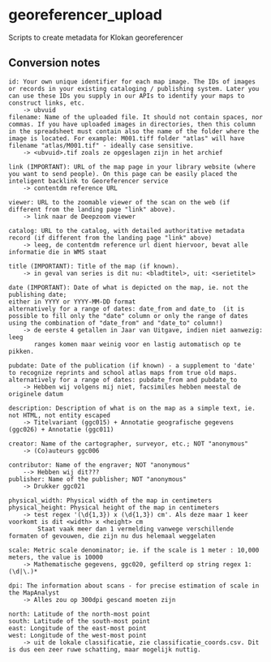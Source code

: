 # georeferencer_upload
Scripts to create metadata for Klokan georeferencer

## Conversion notes

    id: Your own unique identifier for each map image. The IDs of images or records in your existing cataloging / publishing system. Later you can use these IDs you supply in our APIs to identify your maps to construct links, etc.
        -> ubvuid
    filename: Name of the uploaded file. It should not contain spaces, nor commas. If you have uploaded images in directories, then this column in the spreadsheet must contain also the name of the folder where the image is located. For example: M001.tiff folder "atlas" will have filename "atlas/M001.tif" - ideally case sensitive.
        -> <ubvuid>.tif zoals ze opgeslagen zijn in het archief

    link (IMPORTANT): URL of the map page in your library website (where you want to send people). On this page can be easily placed the inteligent backlink to Georeferencer service
        -> contentdm reference URL
        
    viewer: URL to the zoomable viewer of the scan on the web (if different from the landing page "link" above).
        -> link naar de Deepzoom viewer
        
    catalog: URL to the catalog, with detailed authoritative metadata record (if different from the landing page "link" above)
        -> leeg, de contentdm reference url dient hiervoor, bevat alle informatie die in WMS staat
        
    title (IMPORTANT): Title of the map (if known).
        -> in geval van series is dit nu: <bladtitel>, uit: <serietitel>
        
    date (IMPORTANT): Date of what is depicted on the map, ie. not the publishing date;
    either in YYYY or YYYY-MM-DD format
    alternatively for a range of dates: date_from and date_to  (it is possible to fill only the "date" column or only the range of dates using the combination of "date_from" and "date_to" column!)
        -> de eerste 4 getallen in Jaar van Uitgave, indien niet aanwezig: leeg
           ranges komen maar weinig voor en lastig automatisch op te pikken.
           
    pubdate: Date of the publication (if known) - a supplement to 'date' to recognize reprints and school atlas maps from true old maps.
    alternatively for a range of dates: pubdate_from and pubdate_to
        -> Hebben wij volgens mij niet, facsimiles hebben meestal de originele datum
        
    description: Description of what is on the map as a simple text, ie. not HTML, not entity escaped
        -> Titelvariant (ggc015) + Annotatie geografische gegevens (ggc026) + Annotatie (ggc011) 
         
    creator: Name of the cartographer, surveyor, etc.; NOT "anonymous"
        -> (Co)auteurs ggc006
        
    contributor: Name of the engraver; NOT "anonymous"
        --> Hebben wij dit???
    publisher: Name of the publisher; NOT "anonymous"
        -> Drukker ggc021
        
    physical_width: Physical width of the map in centimeters
    physical_height: Physical height of the map in centimeters
        -> test regex '(\d{1,3}) x (\d{1,3}) cm'. Als deze maar 1 keer voorkomt is dit <width> x <height> cm
            Staat vaak meer dan 1 vermelding vanwege verschillende formaten of gevouwen, die zijn nu dus helemaal weggelaten
        
    scale: Metric scale denominator; ie. if the scale is 1 meter : 10,000 meters, the value is 10000
        -> Mathematische gegevens, ggc020, gefilterd op string regex 1:(\d|\.)*
        
    dpi: The information about scans - for precise estimation of scale in the MapAnalyst
        -> Alles zou op 300dpi gescand moeten zijn

    north: Latitude of the north-most point
    south: Latitude of the south-most point
    east: Longitude of the east-most point
    west: Longitude of the west-most point
        -> uit de lokale classificatie, zie classificatie_coords.csv. Dit is dus een zeer ruwe schatting, maar mogelijk nuttig.
